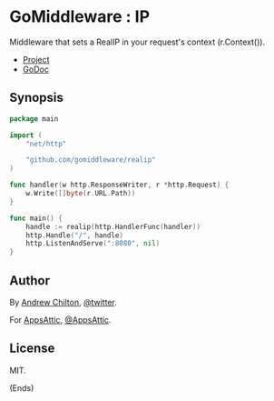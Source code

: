 # GoMiddleware : IP #

Middleware that sets a RealIP in your request's context (r.Context()).

* [Project](https://github.com/gomiddleware/ip)
* [GoDoc](https://godoc.org/github.com/gomiddleware/ip)

## Synopsis ##

```go
package main

import (
	"net/http"

	"github.com/gomiddleware/realip"
)

func handler(w http.ResponseWriter, r *http.Request) {
	w.Write([]byte(r.URL.Path))
}

func main() {
    handle := realip(http.HandlerFunc(handler))
	http.Handle("/", handle)
	http.ListenAndServe(":8080", nil)
}
```

## Author ##

By [Andrew Chilton](https://chilts.org/), [@twitter](https://twitter.com/andychilton).

For [AppsAttic](https://appsattic.com/), [@AppsAttic](https://twitter.com/AppsAttic).

## License ##

MIT.

(Ends)
